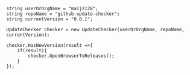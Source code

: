 
	string userOrOrgName = "maijz128";
	string repoName = "github-update-checker";
	string currentVersion = "0.0.1";

	UpdateChecker checker = new UpdateChecker(userOrOrgName, repoName, currentVersion);

	checker.HasNewVersion(result =>{
		if(result){
			checker.OpenBrowserToReleases();
		}
	});
 	
	